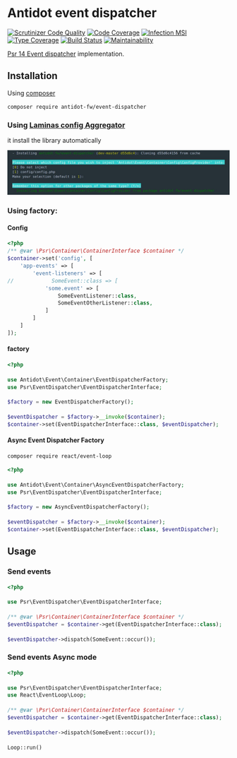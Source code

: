 # Antidot event dispatcher

[![Scrutinizer Code Quality](https://scrutinizer-ci.com/g/antidot-framework/antidot-event-dispatcher/badges/quality-score.png?b=master)](https://scrutinizer-ci.com/g/antidot-framework/antidot-event-dispatcher/?branch=master)
[![Code Coverage](https://scrutinizer-ci.com/g/antidot-framework/antidot-event-dispatcher/badges/coverage.png?b=master)](https://scrutinizer-ci.com/g/antidot-framework/antidot-event-dispatcher/?branch=master)
[![Infection MSI](https://badge.stryker-mutator.io/github.com/antidot-framework/antidot-event-dispatcher/3.x.x)](https://infection.github.io)
[![Type Coverage](https://shepherd.dev/github/antidot-framework/antidot-event-dispatcher/coverage.svg)](https://shepherd.dev/github/antidot-framework/antidot-event-dispatcher)
[![Build Status](https://scrutinizer-ci.com/g/antidot-framework/antidot-event-dispatcher/badges/build.png?b=master)](https://scrutinizer-ci.com/g/antidot-framework/antidot-event-dispatcher/build-status/3.x.x)
[![Maintainability](https://api.codeclimate.com/v1/badges/6568ab3621bae2850e6d/maintainability)](https://codeclimate.com/github/kpicaza/antidot-event-dispatcher/maintainability)

[Psr 14 Event dispatcher](https://github.com/php-fig/event-dispatcher) implementation.

## Installation

Using [composer](https://getcomposer.org/download/)

```bash
composer require antidot-fw/event-dispatcher
```

### Using [Laminas config Aggregator](https://docs.laminas.dev/laminas-config-aggregator/)

it install the library automatically

![install](./docs/install.jpg)

### Using factory:

#### Config

```php
<?php
/** @var \Psr\Container\ContainerInterface $container */
$container->set('config', [
    'app-events' => [
        'event-listeners' => [
//            SomeEvent::class => [
            'some.event' => [
                SomeEventListener::class,
                SomeEventOtherListener::class,
            ]
        ]
    ]
]);
```
#### factory

```php
<?php

use Antidot\Event\Container\EventDispatcherFactory;
use Psr\EventDispatcher\EventDispatcherInterface;

$factory = new EventDispatcherFactory();

$eventDispatcher = $factory->__invoke($container);
$container->set(EventDispatcherInterface::class, $eventDispatcher);
```

#### Async Event Dispatcher Factory

```bash
composer require react/event-loop
```

```php
<?php

use Antidot\Event\Container\AsyncEventDispatcherFactory;
use Psr\EventDispatcher\EventDispatcherInterface;

$factory = new AsyncEventDispatcherFactory();

$eventDispatcher = $factory->__invoke($container);
$container->set(EventDispatcherInterface::class, $eventDispatcher);
```

## Usage

### Send events

```php
<?php

use Psr\EventDispatcher\EventDispatcherInterface;

/** @var \Psr\Container\ContainerInterface $container */
$eventDispatcher = $container->get(EventDispatcherInterface::class);

$eventDispatcher->dispatch(SomeEvent::occur());
```

### Send events Async mode

```php
<?php

use Psr\EventDispatcher\EventDispatcherInterface;
use React\EventLoop\Loop;

/** @var \Psr\Container\ContainerInterface $container */
$eventDispatcher = $container->get(EventDispatcherInterface::class);

$eventDispatcher->dispatch(SomeEvent::occur());

Loop::run()
```
